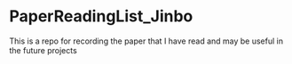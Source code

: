 # PaperReadingList_Jinbo
This is a repo for recording the paper that I have read and may be useful in the future projects
